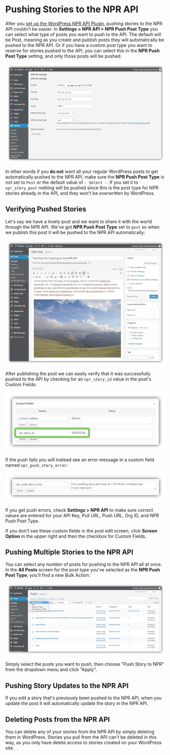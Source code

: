 # Pushing Stories to the NPR API

After you [set up the WordPress NPR API Plugin](settings.md), pushing stories to the NPR API couldn't be easier. In **Settings > NPR API > NPR Push Post Type** you can select what type of posts you want to push to the API. The default will be Post, meaning as you create and publish posts they will automatically be pushed to the NPR API. Or if you have a custom post type you want to reserve for stories pushed to the API, you can select this in the **NPR Push Post Type** setting, and only those posts will be pushed. 

![NPR API plugin settings page](/assets/npr-api-wp-plugin-settings.png)

In other words if you **do not** want all your regular WordPress posts to get automatically pushed to the NPR API, make sure the **NPR Push Post Type** is not set to `Post` or the default value of `- Select -`. If you set it to `npr_story_post` nothing will be pushed since this is the post type for NPR stories already in the API, and they won't be overwritten by WordPress. 

## Verifying Pushed Stories

Let's say we have a lovely post and we want to share it with the world through the NPR API. We've got **NPR Push Post Type** set to `post` so when we publish this post it will be pushed to the NPR API automatically:

![NPR API plugin settings page](/assets/test-post-for-npr-api.png)

After publishing the post we can easily verify that it was successfully pushed to the API by checking for an `npr_story_id` value in the post's Custom Fields:

![Custom Fields in a post showing an NPR story iD](/assets/post-custom-fields-api.png)

If the push fails you will instead see an error message in a custom field named `npr_push_story_error`:

![NPR API push error message](/assets/npr-api-push-error.png)

If you get push errors, check **Settings > NPR API** to make sure correct values are entered for your API Key, Pull URL, Push URL, Org ID, and NPR Push Post Type.

If you don't see these custom fields in the post edit screen, click **Screen Option** in the upper right and then the checkbox for Custom Fields.

## Pushing Multiple Stories to the NPR API

You can select any number of posts for pushing to the NPR API all at once. In the **All Posts** screen for the post type you've selected as the **NPR Push Post Type**, you'll find a new Bulk Action:

![NPR API push bulk action menu item](/assets/bulk-action-push-to-npr.png)

Simply select the posts you want to push, then choose "Push Story to NPR" from the dropdown menu and click "Apply".

## Pushing Story Updates to the NPR API

If you edit a story that's previously been pushed to the NPR API, when you update the post it will automatically update the story in the NPR API.

## Deleting Posts from the NPR API

You can delete any of your stories from the NPR API by simply deleting them in WordPress. Stories you pull from the API can't be deleted in this way, as you only have delete access to stories created on your WordPress site.